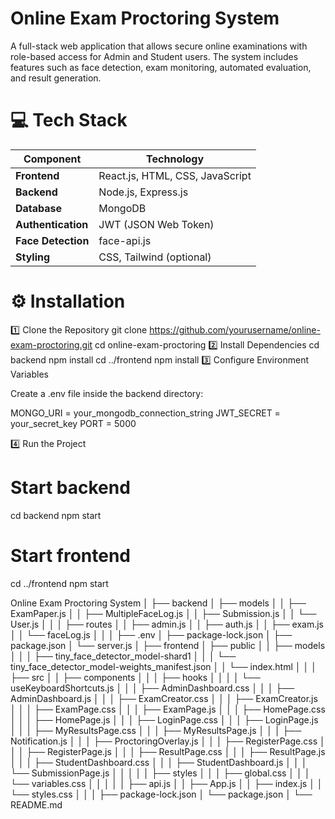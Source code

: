 # Online Exam Proctoring System
A full-stack web application that allows secure online examinations with role-based access for Admin and Student users. The system includes features such as face detection, exam monitoring, automated evaluation, and result generation.
# 💻 Tech Stack
| Component          | Technology                      |
| ------------------ | ------------------------------- |
| **Frontend**       | React.js, HTML, CSS, JavaScript |
| **Backend**        | Node.js, Express.js             |
| **Database**       | MongoDB                         |
| **Authentication** | JWT (JSON Web Token)            |
| **Face Detection** | face-api.js                     |
| **Styling**        | CSS, Tailwind (optional)        |

# ⚙️ Installation
1️⃣ Clone the Repository
git clone https://github.com/yourusername/online-exam-proctoring.git
cd online-exam-proctoring
2️⃣ Install Dependencies
cd backend
npm install
cd ../frontend
npm install
3️⃣ Configure Environment Variables

Create a .env file inside the backend directory:

MONGO_URI = your_mongodb_connection_string
JWT_SECRET = your_secret_key
PORT = 5000

4️⃣ Run the Project
# Start backend
cd backend
npm start

# Start frontend
cd ../frontend
npm start

Online Exam Proctoring System
│
├── backend
│   ├── models
│   │   ├── ExamPaper.js
│   │   ├── MultipleFaceLog.js
│   │   ├── Submission.js
│   │   └── User.js
│   │
│   ├── routes
│   │   ├── admin.js
│   │   ├── auth.js
│   │   ├── exam.js
│   │   └── faceLog.js
│   │
│   ├── .env
│   ├── package-lock.json
│   ├── package.json
│   └── server.js
│
├── frontend
│   ├── public
│   │   ├── models
│   │   │   ├── tiny_face_detector_model-shard1
│   │   │   └── tiny_face_detector_model-weights_manifest.json
│   │   └── index.html
│   │
│   ├── src
│   │   ├── components
│   │   │   ├── hooks
│   │   │   │   └── useKeyboardShortcuts.js
│   │   │   ├── AdminDashboard.css
│   │   │   ├── AdminDashboard.js
│   │   │   ├── ExamCreator.css
│   │   │   ├── ExamCreator.js
│   │   │   ├── ExamPage.css
│   │   │   ├── ExamPage.js
│   │   │   ├── HomePage.css
│   │   │   ├── HomePage.js
│   │   │   ├── LoginPage.css
│   │   │   ├── LoginPage.js
│   │   │   ├── MyResultsPage.css
│   │   │   ├── MyResultsPage.js
│   │   │   ├── Notification.js
│   │   │   ├── ProctoringOverlay.js
│   │   │   ├── RegisterPage.css
│   │   │   ├── RegisterPage.js
│   │   │   ├── ResultPage.css
│   │   │   ├── ResultPage.js
│   │   │   ├── StudentDashboard.css
│   │   │   ├── StudentDashboard.js
│   │   │   └── SubmissionPage.js
│   │   │
│   │   ├── styles
│   │   │   ├── global.css
│   │   │   └── variables.css
│   │   │
│   │   ├── api.js
│   │   ├── App.js
│   │   ├── index.js
│   │   └── styles.css
│   │
│   ├── package-lock.json
│   └── package.json
│
└── README.md
